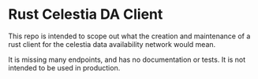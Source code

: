 # Rust Celestia DA Client
This repo is intended to scope out what the creation and maintenance of a rust client for the celestia data availability network would mean.

It is missing many endpoints, and has no documentation or tests. It is not intended to be used in production.